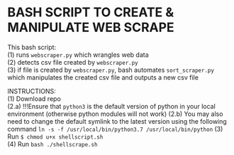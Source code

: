 # BASH SCRIPT TO CREATE & MANIPULATE WEB SCRAPE 

This bash script:<br/>
(1) runs `webscraper.py` which wrangles web data<br/>
(2) detects csv file created by `webscraper.py`<br/>
(3) if file is created by `webscraper.py`, bash automates `sort_scraper.py` which manipulates the created csv file and outputs a new csv file

INSTRUCTIONS:<br/>
(1) Download repo<br/>
(2.a) !!!Ensure that `python3` is the default version of python in your local environment (otherwise python modules will not work)
(2.b) You may also need to change the default symlink to the latest version using the following command `ln -s -f /usr/local/bin/python3.7 /usr/local/bin/python`
(3) Run `$ chmod u+x shellscript.sh`<br/>
(4) Run `bash ./shellscrape.sh`
